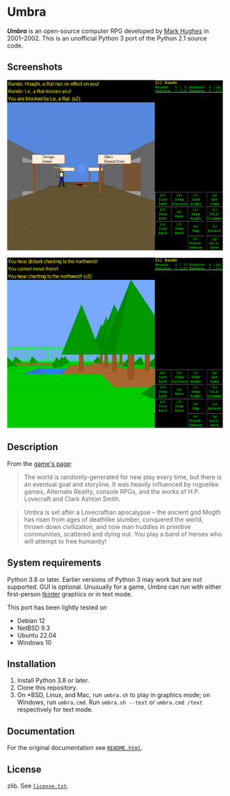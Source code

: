 # Umbra

**_Umbra_** is an open-source computer RPG developed by
[Mark Hughes](https://mdhughes.tech/)
in 2001&ndash;2002.
This is an unofficial Python 3 port of the Python 2.1 source code.

## Screenshots

![A screenshot of _Umbra_ showing the starting town.](screenshot-1.png)

![A screenshot of _Umbra_ showing an outdoor area.](screenshot-2.png)

## Description

From the
[game's page](https://mdhughes.tech/software/umbra/):

> The world is randomly-generated for new play every time, but there is an eventual goal and storyline. It was heavily influenced by roguelike games, Alternate Reality, console RPGs, and the works of H.P. Lovecraft and Clark Ashton Smith.

> Umbra is set after a Lovecraftian apocalypse – the ancient god Mogth has risen from ages of deathlike slumber, conquered the world, thrown down civilization, and now man huddles in primitive communities, scattered and dying out. You play a band of heroes who will attempt to free humanity!

## System requirements

Python 3.8 or later.
Earlier versions of Python 3 may work but are not supported.
GUI is optional.
Unusually for a game,
_Umbra_ can run with either first-person [tkinter](https://docs.python.org/3/library/tkinter.html) graphics
or in text mode.

This port has been lightly tested on

- Debian 12
- NetBSD 9.3
- Ubuntu 22.04
- Windows 10

## Installation

1. Install Python 3.8 or later.
2. Clone this repository.
3. On \*BSD, Linux, and Mac, run `umbra.sh` to play in graphics mode; on Windows, run `umbra.cmd`.
Run `umbra.sh --text` or `umbra.cmd /text` respectively for text mode.

## Documentation

For the original documentation see [`README.html`](README.html).

## License

zlib.
See [`license.txt`](license.txt).
